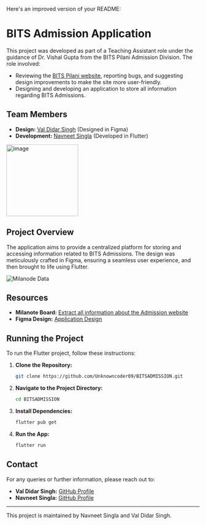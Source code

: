 Here's an improved version of your README:

# BITS Admission Application

This project was developed as part of a Teaching Assistant role under the guidance of Dr. Vishal Gupta from the BITS Pilani Admission Division. The role involved:

- Reviewing the [BITS Pilani website](https://www.bits-pilani.ac.in/), reporting bugs, and suggesting design improvements to make the site more user-friendly.
- Designing and developing an application to store all information regarding BITS Admissions.

## Team Members
- **Design:** [Val Didar Singh](https://github.com/valdidar) (Designed in Figma)
- **Development:** [Navneet Singla](https://github.com/Unknowncoder09) (Developed in Flutter)

<img width="187" alt="image" src="https://github.com/Unknowncoder09/BITSADMISSION/assets/95515558/a3ff7edb-7187-416a-b5c6-60a24cf9257d">

## Project Overview
The application aims to provide a centralized platform for storing and accessing information related to BITS Admissions. The design was meticulously crafted in Figma, ensuring a seamless user experience, and then brought to life using Flutter.

![Milanode Data](https://github.com/Unknowncoder09/BITSADMISSION/assets/95515558/dd257060-ef99-4689-bc3e-0d8ec0b4adfe)

## Resources
- **Milanote Board:** [Extract all information about the Admission website](https://app.milanote.com/1QAvTk1Azoz2a3/ta-task?p=lopWh4yMAOH)
- **Figma Design:** [Application Design](https://www.figma.com/file/1HCk5Pnb0uufGUIy46IHA3/AUGSD)

## Running the Project
To run the Flutter project, follow these instructions:

1. **Clone the Repository:**
    ```sh
    git clone https://github.com/Unknowncoder09/BITSADMISSION.git
    ```

2. **Navigate to the Project Directory:**
    ```sh
    cd BITSADMISSION
    ```

3. **Install Dependencies:**
    ```sh
    flutter pub get
    ```

4. **Run the App:**
    ```sh
    flutter run
    ```

## Contact
For any queries or further information, please reach out to:
- **Val Didar Singh:** [GitHub Profile](https://github.com/valdidar)
- **Navneet Singla:** [GitHub Profile](https://github.com/Unknowncoder09)

---

This project is maintained by Navneet Singla and Val Didar Singh.
